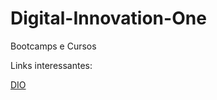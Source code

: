 # Digital-Innovation-One
Bootcamps e Cursos

Links interessantes:

[DIO](https://digitalinnovation.one)
